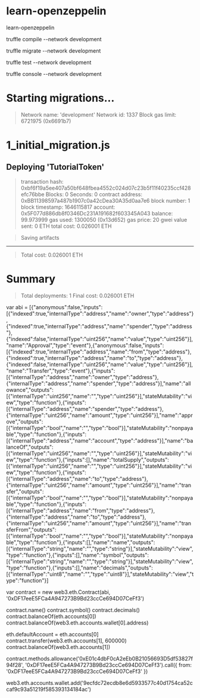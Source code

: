 # learn-openzeppelin
learn-openzeppelin

truffle compile --network development

truffle migrate --network development

truffle test --network development

truffle console --network development

Starting migrations...
======================
> Network name:    'development'
> Network id:      1337
> Block gas limit: 6721975 (0x6691b7)


1_initial_migration.js
======================

   Deploying 'TutorialToken'
   -------------------------
   > transaction hash:    0xbf6f19a5ee407a50bf648fbea4552c024d07c23b5f11f40235ccf428efc76bbe
   > Blocks: 0            Seconds: 0
   > contract address:    0xBB11398597a487b1907c0a42cDea30A35d0aa7e6
   > block number:        1
   > block timestamp:     1646115817
   > account:             0x5F077d886db8f0346Dc231A191682f603345A043
   > balance:             99.973999
   > gas used:            1300050 (0x13d652)
   > gas price:           20 gwei
   > value sent:          0 ETH
   > total cost:          0.026001 ETH

   > Saving artifacts
   -------------------------------------
   > Total cost:            0.026001 ETH


Summary
=======
> Total deployments:   1
> Final cost:          0.026001 ETH

var abi = [{"anonymous":false,"inputs":[{"indexed":true,"internalType":"address","name":"owner","type":"address"},{"indexed":true,"internalType":"address","name":"spender","type":"address"},{"indexed":false,"internalType":"uint256","name":"value","type":"uint256"}],"name":"Approval","type":"event"},{"anonymous":false,"inputs":[{"indexed":true,"internalType":"address","name":"from","type":"address"},{"indexed":true,"internalType":"address","name":"to","type":"address"},{"indexed":false,"internalType":"uint256","name":"value","type":"uint256"}],"name":"Transfer","type":"event"},{"inputs":[{"internalType":"address","name":"owner","type":"address"},{"internalType":"address","name":"spender","type":"address"}],"name":"allowance","outputs":[{"internalType":"uint256","name":"","type":"uint256"}],"stateMutability":"view","type":"function"},{"inputs":[{"internalType":"address","name":"spender","type":"address"},{"internalType":"uint256","name":"amount","type":"uint256"}],"name":"approve","outputs":[{"internalType":"bool","name":"","type":"bool"}],"stateMutability":"nonpayable","type":"function"},{"inputs":[{"internalType":"address","name":"account","type":"address"}],"name":"balanceOf","outputs":[{"internalType":"uint256","name":"","type":"uint256"}],"stateMutability":"view","type":"function"},{"inputs":[],"name":"totalSupply","outputs":[{"internalType":"uint256","name":"","type":"uint256"}],"stateMutability":"view","type":"function"},{"inputs":[{"internalType":"address","name":"to","type":"address"},{"internalType":"uint256","name":"amount","type":"uint256"}],"name":"transfer","outputs":[{"internalType":"bool","name":"","type":"bool"}],"stateMutability":"nonpayable","type":"function"},{"inputs":[{"internalType":"address","name":"from","type":"address"},{"internalType":"address","name":"to","type":"address"},{"internalType":"uint256","name":"amount","type":"uint256"}],"name":"transferFrom","outputs":[{"internalType":"bool","name":"","type":"bool"}],"stateMutability":"nonpayable","type":"function"},{"inputs":[],"name":"name","outputs":[{"internalType":"string","name":"","type":"string"}],"stateMutability":"view","type":"function"},{"inputs":[],"name":"symbol","outputs":[{"internalType":"string","name":"","type":"string"}],"stateMutability":"view","type":"function"},{"inputs":[],"name":"decimals","outputs":[{"internalType":"uint8","name":"","type":"uint8"}],"stateMutability":"view","type":"function"}]


 var contract = new web3.eth.Contract(abi, '0xDF17eeE5FCa4A947273B9Bd23ccCe694D07CeFf3')

 contract.name()
 contract.symbol()
 contract.decimals()
 contract.balanceOf(eth.accounts[0])
 contract.balanceOf(web3.eth.accounts.wallet[0].address)

 eth.defaultAccount = eth.accounts[0]
 contract.transfer(web3.eth.accounts[1], 600000)
 contract.balanceOf(web3.eth.accounts[1])


contract.methods.allowance('0xE01c4dbF0cA2eEb0B21056693D5df53827f94f28', '0xDF17eeE5FCa4A947273B9Bd23ccCe694D07CeFf3').call({ from: '0xDF17eeE5FCa4A947273B9Bd23ccCe694D07CeFf3' })


web3.eth.accounts.wallet.add('9ecfdc72ecdb8e6d5933577c40d1754ca52ccaf9c93a51219f585393134184ac')
